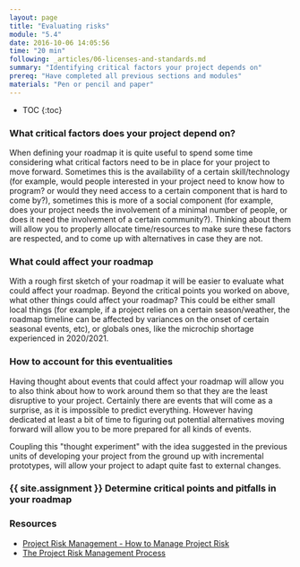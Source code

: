 ```yaml
---
layout: page
title: "Evaluating risks"
module: "5.4"
date: 2016-10-06 14:05:56
time: "20 min"
following: _articles/06-licenses-and-standards.md
summary: "Identifying critical factors your project depends on"
prereq: "Have completed all previous sections and modules"
materials: "Pen or pencil and paper"
---
```


* TOC
{:toc}


### What critical factors does your project depend on?

When defining your roadmap it is quite useful to spend some time considering what critical factors need to be in place for your project to move forward. Sometimes this is the availability of a certain skill/technology (for example, would people interested in your project need to know how to program? or would they need access to a certain component that is hard to come by?), sometimes this is more of a social component (for example, does your project needs the involvement of a minimal number of people, or does it need the involvement of a certain community?). Thinking about them will allow you to properly allocate time/resources to make sure these factors are respected, and to come up with alternatives in case they are not. 


### What could affect your roadmap

With a rough first sketch of your roadmap it will be easier to evaluate what could affect your roadmap. Beyond the critical points you worked on above, what other things could affect your roadmap? This could be either small local things (for example, if a project relies on a certain season/weather, the roadmap timeline can be affected by variances on the onset of certain seasonal events, etc), or globals ones, like the microchip shortage experienced in 2020/2021.


### How to account for this eventualities

Having thought about events that could affect your roadmap will allow you to also think about how to work around them so that they are the least disruptive to your project. Certainly there are events that will come as a surprise, as it is impossible to predict everything. However having dedicated at least a bit of time to figuring out potential alternatives moving forward will allow you to be more prepared for all kinds of events. 

Coupling this "thought experiment" with the idea suggested in the previous units of developing your project from the ground up with incremental prototypes, will allow your project to adapt quite fast to external changes.

### {{ site.assignment }} Determine critical points and pitfalls in your roadmap

### Resources

- [Project Risk Management - How to Manage Project Risk](https://onlinepmcourses.com/ultimate-guide-to-project-risk-management/)
- [The Project Risk Management Process](https://www.northeastern.edu/graduate/blog/project-risk-management/)
